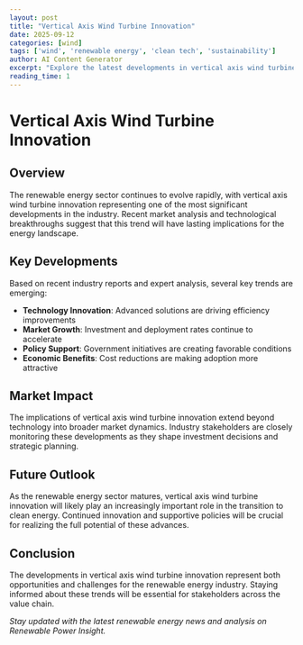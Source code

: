 ```yaml
---
layout: post
title: "Vertical Axis Wind Turbine Innovation"
date: 2025-09-12
categories: [wind]
tags: ['wind', 'renewable energy', 'clean tech', 'sustainability']
author: AI Content Generator
excerpt: "Explore the latest developments in vertical axis wind turbine innovation. Get expert insights on renewable energy trends and market implications."
reading_time: 1
---
```


# Vertical Axis Wind Turbine Innovation
        
## Overview

The renewable energy sector continues to evolve rapidly, with vertical axis wind turbine innovation representing one of the most significant developments in the industry. Recent market analysis and technological breakthroughs suggest that this trend will have lasting implications for the energy landscape.

## Key Developments

Based on recent industry reports and expert analysis, several key trends are emerging:

- **Technology Innovation**: Advanced solutions are driving efficiency improvements
- **Market Growth**: Investment and deployment rates continue to accelerate  
- **Policy Support**: Government initiatives are creating favorable conditions
- **Economic Benefits**: Cost reductions are making adoption more attractive

## Market Impact

The implications of vertical axis wind turbine innovation extend beyond technology into broader market dynamics. Industry stakeholders are closely monitoring these developments as they shape investment decisions and strategic planning.

## Future Outlook

As the renewable energy sector matures, vertical axis wind turbine innovation will likely play an increasingly important role in the transition to clean energy. Continued innovation and supportive policies will be crucial for realizing the full potential of these advances.

## Conclusion

The developments in vertical axis wind turbine innovation represent both opportunities and challenges for the renewable energy industry. Staying informed about these trends will be essential for stakeholders across the value chain.

*Stay updated with the latest renewable energy news and analysis on Renewable Power Insight.*
